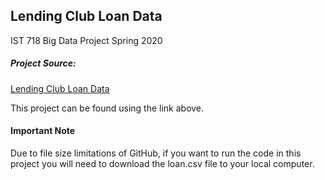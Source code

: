 ## Lending Club Loan Data
IST 718 Big Data Project Spring 2020

##### Project Source:
[Lending Club Loan Data](https://www.kaggle.com/wendykan/lending-club-loan-data)

This project can be found using the link above.

#### Important Note
Due to file size limitations of GitHub, if you want to run the code in this project you will need to download the loan.csv file to your local computer.
